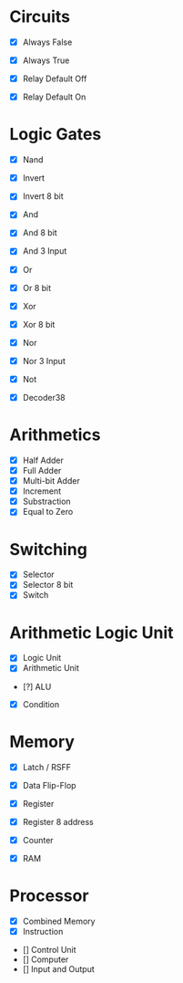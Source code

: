 <!--
 * @Author: Dongze Yang
 * @Date: 2024-01-27 13:27:00
 * @LastEditors: Dongze Yang
 * @LastEditTime: 2024-01-27 13:33:54
 * @Description: 
-->

# Circuits
- [x] Always False
- [x] Always True
- [x] Relay Default Off
- [x] Relay Default On


# Logic Gates
- [x] Nand
- [x] Invert
- [x] Invert 8 bit
- [x] And
- [x] And 8 bit
- [x] And 3 Input
- [x] Or
- [x] Or 8 bit
- [x] Xor
- [x] Xor 8 bit
- [x] Nor
- [x] Nor 3 Input
- [x] Not
- [x] Decoder38


# Arithmetics
- [x] Half Adder
- [x] Full Adder
- [x] Multi-bit Adder
- [x] Increment
- [x] Substraction
- [x] Equal to Zero

# Switching
- [x] Selector
- [x] Selector 8 bit
- [x] Switch

# Arithmetic Logic Unit
- [x] Logic Unit
- [x] Arithmetic Unit
- [?] ALU
- [x] Condition

# Memory
- [x] Latch / RSFF
- [x] Data Flip-Flop
- [x] Register
- [x] Register 8 address
- [x] Counter
- [x] RAM


# Processor
- [x] Combined Memory
- [x] Instruction
- [] Control Unit
- [] Computer
- [] Input and Output

